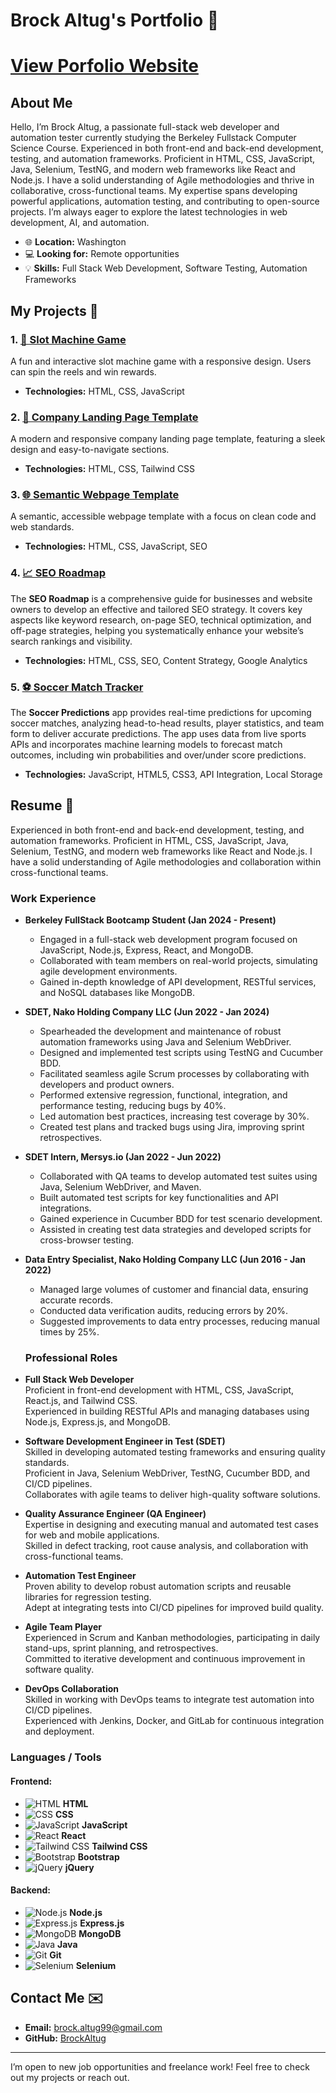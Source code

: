 # Brock Altug's Portfolio 🎯

# [View Porfolio Website](https://brockaltug.github.io/my-portfolio/)

## About Me

Hello, I’m Brock Altug, a passionate full-stack web developer and automation tester currently studying the Berkeley Fullstack Computer Science Course. Experienced in both front-end and back-end development, testing, and automation frameworks. Proficient in HTML, CSS, JavaScript, Java, Selenium, TestNG, and modern web frameworks like React and Node.js. I have a solid understanding of Agile methodologies and thrive in collaborative, cross-functional teams. My expertise spans developing powerful applications, automation testing, and contributing to open-source projects. I’m always eager to explore the latest technologies in web development, AI, and automation.

- 🌐 **Location:** Washington
- 💻 **Looking for:** Remote opportunities
- 💡 **Skills:** Full Stack Web Development, Software Testing, Automation Frameworks

## My Projects 🚀

### 1. [🎰 Slot Machine Game](https://brockaltug.github.io/slot-machine/)

A fun and interactive slot machine game with a responsive design. Users can spin the reels and win rewards.

- **Technologies:** HTML, CSS, JavaScript

### 2. [🏢 Company Landing Page Template](https://brockaltug.github.io/company-landing-page/)

A modern and responsive company landing page template, featuring a sleek design and easy-to-navigate sections.

- **Technologies:** HTML, CSS, Tailwind CSS

### 3. [🌐 Semantic Webpage Template](https://brockaltug.github.io/semantic-webpage-template/)

A semantic, accessible webpage template with a focus on clean code and web standards.

- **Technologies:** HTML, CSS, JavaScript, SEO

### 4. [📈 SEO Roadmap](https://brockaltug.github.io/seo-roadmap/)

The **SEO Roadmap** is a comprehensive guide for businesses and website owners to develop an effective and tailored SEO strategy. It covers key aspects like keyword research, on-page SEO, technical optimization, and off-page strategies, helping you systematically enhance your website’s search rankings and visibility.

- **Technologies:** HTML, CSS, SEO, Content Strategy, Google Analytics

### 5. [⚽ Soccer Match Tracker](https://brockaltug.github.io/soccer-predictions/)

The **Soccer Predictions** app provides real-time predictions for upcoming soccer matches, analyzing head-to-head results, player statistics, and team form to deliver accurate predictions. The app uses data from live sports APIs and incorporates machine learning models to forecast match outcomes, including win probabilities and over/under score predictions.

- **Technologies:** JavaScript, HTML5, CSS3, API Integration, Local Storage

## Resume 📄

Experienced in both front-end and back-end development, testing, and automation frameworks. Proficient in HTML, CSS, JavaScript, Java, Selenium, TestNG, and modern web frameworks like React and Node.js. I have a solid understanding of Agile methodologies and collaboration within cross-functional teams.

### **Work Experience**

- **Berkeley FullStack Bootcamp Student (Jan 2024 - Present)**
  - Engaged in a full-stack web development program focused on JavaScript, Node.js, Express, React, and MongoDB.
  - Collaborated with team members on real-world projects, simulating agile development environments.
  - Gained in-depth knowledge of API development, RESTful services, and NoSQL databases like MongoDB.
- **SDET, Nako Holding Company LLC (Jun 2022 - Jan 2024)**
  - Spearheaded the development and maintenance of robust automation frameworks using Java and Selenium WebDriver.
  - Designed and implemented test scripts using TestNG and Cucumber BDD.
  - Facilitated seamless agile Scrum processes by collaborating with developers and product owners.
  - Performed extensive regression, functional, integration, and performance testing, reducing bugs by 40%.
  - Led automation best practices, increasing test coverage by 30%.
  - Created test plans and tracked bugs using Jira, improving sprint retrospectives.
- **SDET Intern, Mersys.io (Jan 2022 - Jun 2022)**
  - Collaborated with QA teams to develop automated test suites using Java, Selenium WebDriver, and Maven.
  - Built automated test scripts for key functionalities and API integrations.
  - Gained experience in Cucumber BDD for test scenario development.
  - Assisted in creating test data strategies and developed scripts for cross-browser testing.
- **Data Entry Specialist, Nako Holding Company LLC (Jun 2016 - Jan 2022)**

  - Managed large volumes of customer and financial data, ensuring accurate records.
  - Conducted data verification audits, reducing errors by 20%.
  - Suggested improvements to data entry processes, reducing manual times by 25%.

  ### **Professional Roles**

- **Full Stack Web Developer**  
  Proficient in front-end development with HTML, CSS, JavaScript, React.js, and Tailwind CSS.  
  Experienced in building RESTful APIs and managing databases using Node.js, Express.js, and MongoDB.

- **Software Development Engineer in Test (SDET)**  
  Skilled in developing automated testing frameworks and ensuring quality standards.  
  Proficient in Java, Selenium WebDriver, TestNG, Cucumber BDD, and CI/CD pipelines.  
  Collaborates with agile teams to deliver high-quality software solutions.

- **Quality Assurance Engineer (QA Engineer)**  
  Expertise in designing and executing manual and automated test cases for web and mobile applications.  
  Skilled in defect tracking, root cause analysis, and collaboration with cross-functional teams.

- **Automation Test Engineer**  
  Proven ability to develop robust automation scripts and reusable libraries for regression testing.  
  Adept at integrating tests into CI/CD pipelines for improved build quality.

- **Agile Team Player**  
  Experienced in Scrum and Kanban methodologies, participating in daily stand-ups, sprint planning, and retrospectives.  
  Committed to iterative development and continuous improvement in software quality.

- **DevOps Collaboration**  
  Skilled in working with DevOps teams to integrate test automation into CI/CD pipelines.  
  Experienced with Jenkins, Docker, and GitLab for continuous integration and deployment.

### **Languages / Tools**

#### Frontend:

- ![HTML](https://skillicons.dev/icons?i=html) **HTML**
- ![CSS](https://skillicons.dev/icons?i=css) **CSS**
- ![JavaScript](https://skillicons.dev/icons?i=js) **JavaScript**
- ![React](https://skillicons.dev/icons?i=react) **React**
- ![Tailwind CSS](https://skillicons.dev/icons?i=tailwind) **Tailwind CSS**
- ![Bootstrap](https://skillicons.dev/icons?i=bootstrap) **Bootstrap**
- ![jQuery](https://skillicons.dev/icons?i=jquery) **jQuery**

#### Backend:

- ![Node.js](https://skillicons.dev/icons?i=nodejs) **Node.js**
- ![Express.js](https://skillicons.dev/icons?i=express) **Express.js**
- ![MongoDB](https://skillicons.dev/icons?i=mongodb) **MongoDB**
- ![Java](https://skillicons.dev/icons?i=java) **Java**
- ![Git](https://skillicons.dev/icons?i=git) **Git**
- ![Selenium](https://skillicons.dev/icons?i=selenium) **Selenium**

## Contact Me ✉️

- **Email:** [brock.altug99@gmail.com](mailto:brock.altug99@gmail.com)
- **GitHub:** [BrockAltug](https://github.com/BrockAltug)

---

I’m open to new job opportunities and freelance work! Feel free to check out my projects or reach out.
